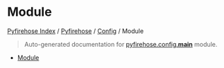 # Module

[Pyfirehose Index](../../README.md#pyfirehose-index) /
[Pyfirehose](../index.md#pyfirehose) /
[Config](./index.md#config) /
Module

> Auto-generated documentation for [pyfirehose.config.__main__](https://github.com/pinax-network/pyfirehose/blob/main/pyfirehose/config/__main__.py) module.

- [Module](#module)

